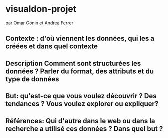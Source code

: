 # visualdon-projet
par Omar Gonin et Andrea Ferrer

## Contexte : d'où viennent les données, qui les a créées et dans quel contexte

## Description Comment sont structurées les données ? Parler du format, des attributs et du type de données

## But: qu'est-ce que vous voulez découvrir ? Des tendances ? Vous voulez explorer ou expliquer?

## Références: Qui d'autre dans le web ou dans la recherche a utilisé ces données ? Dans quel but ?
